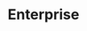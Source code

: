 ---
description: Lists companies that provide commercial support for Linkerd.
title: Enterprise
layout: enterprise
type: enterprise
weight: 1
menu:
  top:
    weight: 4
support:
  bottom_description: Offering Linkerd support? Add your company!
  description: ''
  title: >-
    Companies offering commercial support and other enterprise offerings for
    Linkerd:
  buttons:
  - caption: Create Pull Request
    url: https://github.com/linkerd/website
  companies:
  - description: >-
      Buoyant is the original creator of Linkerd and provides support,
      training, and enterprise products.
    thumbnail: '/uploads/buoyant_thumbnail.svg'
    title: Buoyant
    url: 'https://buoyant.io/enterprise'
---